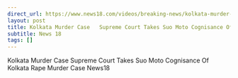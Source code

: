 ```yaml
---
direct_url: https://www.news18.com/videos/breaking-news/kolkata-murder-case-supreme-court-takes-suo-moto-cognisance-of-kolkata-rape-murder-case-news18-9019613.html
layout: post
title: Kolkata Murder Case   Supreme Court Takes Suo Moto Cognisance Of Kolkata Rape   Murder Case   News18
subtitle: News 18
tags: []
---
```


Kolkata Murder Case   Supreme Court Takes Suo Moto Cognisance Of Kolkata Rape   Murder Case   News18
